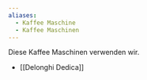 ```yaml
---
aliases:
  - Kaffee Maschine
  - Kaffee Maschinen
---
```


Diese Kaffee Maschinen verwenden wir.

- [[Delonghi Dedica]]


